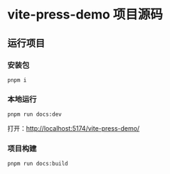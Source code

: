 # vite-press-demo 项目源码

## 运行项目

### 安装包
```shell
pnpm i
```

### 本地运行

```shell
pnpm run docs:dev
```

打开：[http://localhost:5174/vite-press-demo/](http://localhost:5174/vite-press-demo/)

### 项目构建

```shell
pnpm run docs:build
```
